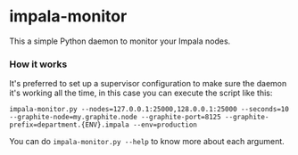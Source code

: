 # impala-monitor

This a simple Python daemon to monitor your Impala nodes. 

### How it works

It's preferred to set up a supervisor configuration to make sure the daemon it's working all the time, in this case you can execute the script like this:

```
impala-monitor.py --nodes=127.0.0.1:25000,128.0.0.1:25000 --seconds=10 --graphite-node=my.graphite.node --graphite-port=8125 --graphite-prefix=department.{ENV}.impala --env=production
```

You can do `impala-monitor.py --help` to know more about each argument.
